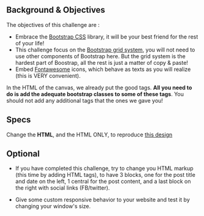 ## Background & Objectives 

The objectives of this challenge are :

* Embrace the [Bootstrap CSS](http://getbootstrap.com/) library, it will be your best friend for the rest of your life!
* This challenge focus on the [Bootstrap grid system](http://getbootstrap.com/css/#grid), you will not need to use other components of Bootstrap here. But the grid system is the hardest part of Boostrap, all the rest is just a matter of copy & paste!
* Embed [Fontawesome](http://fontawesome.io/) icons, which behave as texts as you will realize (this is VERY convenient).

In the HTML of the canvas, we already put the good tags. **All you need to do is add the adequate bootstrap classes to some of these tags**. You should not add any additional tags that the ones we gave you!

## Specs

Change the **HTML**, and the HTML ONLY, to reproduce [this design](http://lewagon.github.io/showroom/Layouts/header-better/blog.html) 

## Optional

* If you have completed this challenge, try to change you HTML markup (this time by adding HTML tags), to have 3 blocks, one for the post title and date on the left, 1 central for the post content, and a last block on the right with social links (FB/twitter).

* Give some custom responsive behavior to your website and test it by changing your window's size.
